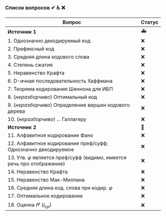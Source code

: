 ### Список вопросов ✔ ♿ ❌

| Вопрос                                                       | Статус |
| ------------------------------------------------------------ | ------ |
| **Источник 1**                                               | 🚑      |
| 1. Однозначно декодируемый код                               | ❌      |
| 2. Префиксный код                                            | ❌      |
| 3. Средняя длина кодового слова                              | ❌      |
| 4. Степень сжатия                                            | ❌      |
| 5. Неравенство Крафта                                        | ❌      |
| 6. D-ичная последовательность Хаффмана                       | ❌      |
| 7. Теорема кодирования Шеннона для ИБП                       | ❌      |
| 8. (*неразборчиво*) Оптимальный код                          | ❌      |
| 9. (*неразборчиво*) Определение вершин кодового дерева       | ❌      |
| 10. (*неразборчиво*) ... Галлагеру                           | ❌      |
| **Источник 2**                                               | 🍗      |
| 11. Алфавитное кодирование Фано                              | ❌      |
| 12. Алфавитное кодирование преф/суфф; Однозначно декодируемое | ❌      |
| 13. Утв. $\varphi$ является преф/суфф (видимо, имеется речь про отображение) | ❌      |
| 14. Неравенство Крафта                                       | ❌      |
| 15. Неравенство Мак-Миллана                                  | ❌      |
| 16. Средняя длина код. слова при кодир. $\varphi$            | ❌      |
| 17. Оптимальное кодирование                                  | ❌      |
| 18. Оценка $l^\varphi$ ($l_{ср}$)                            | ❌      |



